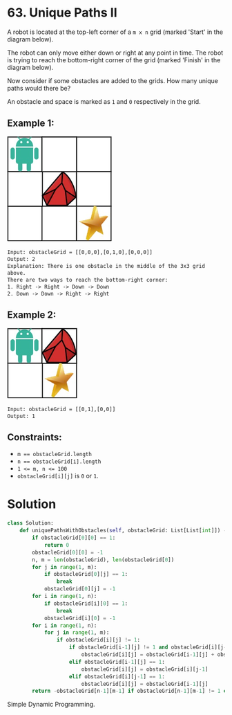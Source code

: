 # 63. Unique Paths II

A robot is located at the top-left corner of a `m x n` grid (marked 'Start' in the diagram below).

The robot can only move either down or right at any point in time. The robot is trying to reach the bottom-right corner of the grid (marked 'Finish' in the diagram below).

Now consider if some obstacles are added to the grids. How many unique paths would there be?

An obstacle and space is marked as `1` and `0` respectively in the grid.

## Example 1:
![robot1.jpg](/src/robot1.jpg)
```
Input: obstacleGrid = [[0,0,0],[0,1,0],[0,0,0]]
Output: 2
Explanation: There is one obstacle in the middle of the 3x3 grid above.
There are two ways to reach the bottom-right corner:
1. Right -> Right -> Down -> Down
2. Down -> Down -> Right -> Right
```

## Example 2:
![robot2.jpg](/src/robot2.jpg)
```
Input: obstacleGrid = [[0,1],[0,0]]
Output: 1
```

## Constraints:
- `m == obstacleGrid.length`
- `n == obstacleGrid[i].length`
- `1 <= m, n <= 100`
- `obstacleGrid[i][j]` is `0` or `1`.

# Solution
```python
class Solution:
    def uniquePathsWithObstacles(self, obstacleGrid: List[List[int]]) -> int:
        if obstacleGrid[0][0] == 1:
            return 0
        obstacleGrid[0][0] = -1
        n, m = len(obstacleGrid), len(obstacleGrid[0])
        for j in range(1, m):
            if obstacleGrid[0][j] == 1:
                break
            obstacleGrid[0][j] = -1
        for i in range(1, n):
            if obstacleGrid[i][0] == 1:
                break
            obstacleGrid[i][0] = -1
        for i in range(1, n):
            for j in range(1, m):
                if obstacleGrid[i][j] != 1:
                    if obstacleGrid[i-1][j] != 1 and obstacleGrid[i][j-1] != 1:
                        obstacleGrid[i][j] = obstacleGrid[i-1][j] + obstacleGrid[i][j-1]
                    elif obstacleGrid[i-1][j] == 1:
                        obstacleGrid[i][j] = obstacleGrid[i][j-1]
                    elif obstacleGrid[i][j-1] == 1:
                        obstacleGrid[i][j] = obstacleGrid[i-1][j]
        return -obstacleGrid[n-1][m-1] if obstacleGrid[n-1][m-1] != 1 else 0
```
Simple Dynamic Programming.
